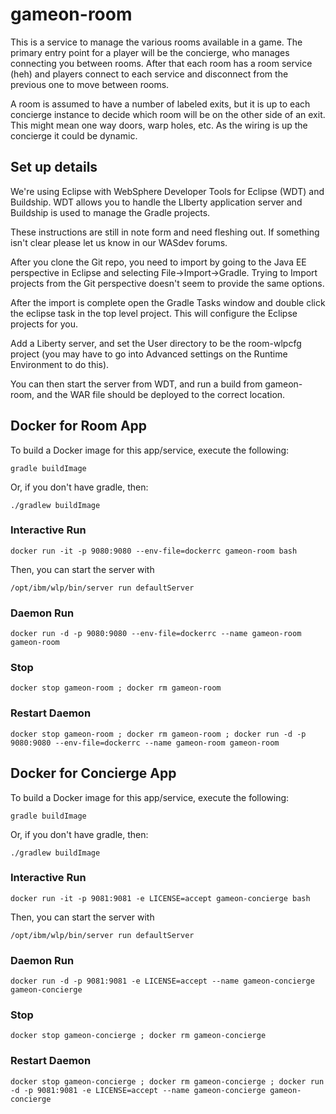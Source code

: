 # gameon-room

This is a service to manage the various rooms available in a game. The primary entry point for a player will be the concierge, who manages connecting you between rooms. After that each room has a room service (heh) and players connect to each service and disconnect from the previous one to move between rooms.

A room is assumed to have a number of labeled exits, but it is up to each concierge instance to decide which room will be on the other side of an exit. This might mean one way doors, warp holes, etc. As the wiring is up the concierge it could be dynamic.

## Set up details

We're using Eclipse with WebSphere Developer Tools for Eclipse (WDT) and Buildship. WDT allows you to handle the LIberty application server and Buildship is used to manage the Gradle projects.

These instructions are still in note form and need fleshing out. If something isn't clear please let us know in our WASdev forums.

After you clone the Git repo, you need to import by going to the Java EE perspective in Eclipse and selecting File->Import->Gradle. Trying to Import projects from the Git perspective doesn't seem to provide the same options.

After the import is complete open the Gradle Tasks window and double click the eclipse task in the top level project. This will configure the Eclipse projects for you.

Add a Liberty server, and set the User directory to be the room-wlpcfg project (you may have to go into Advanced settings on the Runtime Environment to do this).

You can then start the server from WDT, and run a build from gameon-room, and the WAR file should be deployed to the correct location.

## Docker for Room App

To build a Docker image for this app/service, execute the following:

```
gradle buildImage
```

Or, if you don't have gradle, then:

```
./gradlew buildImage
```

### Interactive Run

```
docker run -it -p 9080:9080 --env-file=dockerrc gameon-room bash
```

Then, you can start the server with 
```
/opt/ibm/wlp/bin/server run defaultServer
```

### Daemon Run

```
docker run -d -p 9080:9080 --env-file=dockerrc --name gameon-room gameon-room
```

### Stop

```
docker stop gameon-room ; docker rm gameon-room
```

### Restart Daemon

```
docker stop gameon-room ; docker rm gameon-room ; docker run -d -p 9080:9080 --env-file=dockerrc --name gameon-room gameon-room 
```

## Docker for Concierge App

To build a Docker image for this app/service, execute the following:

```
gradle buildImage
```

Or, if you don't have gradle, then:

```
./gradlew buildImage
```

### Interactive Run

```
docker run -it -p 9081:9081 -e LICENSE=accept gameon-concierge bash
```

Then, you can start the server with 
```
/opt/ibm/wlp/bin/server run defaultServer
```

### Daemon Run

```
docker run -d -p 9081:9081 -e LICENSE=accept --name gameon-concierge gameon-concierge
```

### Stop

```
docker stop gameon-concierge ; docker rm gameon-concierge
```

### Restart Daemon

```
docker stop gameon-concierge ; docker rm gameon-concierge ; docker run -d -p 9081:9081 -e LICENSE=accept --name gameon-concierge gameon-concierge
```
